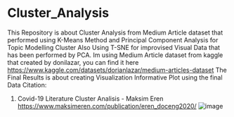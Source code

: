 # Cluster_Analysis
This Repository is about Cluster Analysis from Medium Article dataset that performed using K-Means Method and Principal Component Analysis for Topic Modelling Cluster
Also Using T-SNE for improvised Visual Data that has been performed by PCA.
Im using Medium Article dataset from kaggle that created by donilazar, you can find it here https://www.kaggle.com/datasets/dorianlazar/medium-articles-dataset
The Final Results is about creating Visualization Informative Plot using the final Data
Citation:
  1. Covid-19 Literature Cluster Analisis - Maksim Eren
     https://www.maksimeren.com/publication/eren_doceng2020/
![image](https://user-images.githubusercontent.com/98747339/225187358-f37e2e1b-3fcc-4d83-ba22-2690fcf0da07.png)
